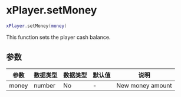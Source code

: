 # xPlayer.setMoney

```lua
xPlayer.setMoney(money)
```

This function sets the player cash balance.

## 参数

| 参数 | 数据类型 | 数据类型 | 默认值 | 说明               |
|----------|-----------|----------|---------------|---------------------------|
| money    | number    | No       | -             | New money amount          |
